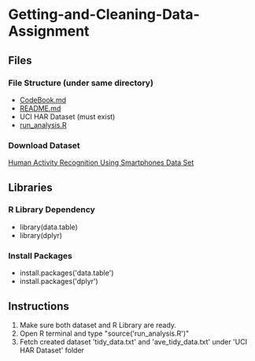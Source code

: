 # Getting-and-Cleaning-Data-Assignment

## Files
### File Structure (under same directory)
-  [CodeBook.md](https://github.com/wrangle1005/Getting-and-Cleaning-Data-Assignment/blob/master/CodeBook.md)
-  [README.md](https://github.com/wrangle1005/Getting-and-Cleaning-Data-Assignment/blob/master/README.md)
-  UCI HAR Dataset (must exist)
-  [run_analysis.R](https://github.com/wrangle1005/Getting-and-Cleaning-Data-Assignment/blob/master/run_analysis.R)

### Download Dataset
[Human Activity Recognition Using Smartphones Data Set](https://d396qusza40orc.cloudfront.net/getdata%2Fprojectfiles%2FUCI%20HAR%20Dataset.zip)

## Libraries
### R Library Dependency
- library(data.table)
- library(dplyr)

### Install Packages
- install.packages('data.table')
- install.packages('dplyr')

## Instructions
1. Make sure both dataset and R Library are ready.
2. Open R terminal and type "source('run_analysis.R')"
3. Fetch created dataset 'tidy_data.txt' and 'ave_tidy_data.txt' under 'UCI HAR Dataset' folder
